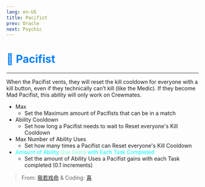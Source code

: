 ```yaml
---
lang: en-US
title: Pacifist
prev: Oracle
next: Psychic
---
```


# <font color="#007fff">🛒 <b>Pacifist</b></font> <Badge text="Support" type="tip" vertical="middle"/>
---

When the Pacifist vents, they will reset the kill cooldown for everyone with a kill button, even if they technically can’t kill (like the Medic). If they become Mad Pacifist, this ability will only work on Crewmates.
* Max
  * Set the Maximum amount of Pacifists that can be in a match
* Ability Cooldown
  * Set how long a Pacifist needs to wait to Reset everyone's Kill Cooldown
* Max Number of Ability Uses
  * Set how many times a Pacifist can Reset everyone's Kill Cooldown
* <font color=#00ffff>Amount of Ability</font> <font color=#7fffd2>Use Gains</font> <font color=#00ffff>with Each Task Completed</font>
  * Set the amount of Ability Uses a Pacifist gains with each Task completed (0.1 increments)

> From: [我若戏命](#) & Coding: [喜](https://space.bilibili.com/443432765)